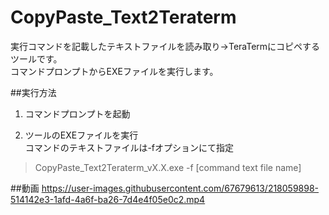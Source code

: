 # CopyPaste_Text2Teraterm

実行コマンドを記載したテキストファイルを読み取り→TeraTermにコピペするツールです。  
コマンドプロンプトからEXEファイルを実行します。


##実行方法
1. コマンドプロンプトを起動  

2. ツールのEXEファイルを実行  
   コマンドのテキストファイルは-fオプションにて指定  
> CopyPaste_Text2Teraterm_vX.X.exe -f [command text file name]  

##動画
https://user-images.githubusercontent.com/67679613/218059898-514142e3-1afd-4a6f-ba26-7d4e4f05e0c2.mp4

